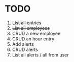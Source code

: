 TODO
====

1. ~~List all entries~~
2. ~~List all employees~~
3. CRUD a new employee
4. CRUD an hour entry
5. Add alerts
6. CRUD alerts
7. List all alerts / all from user